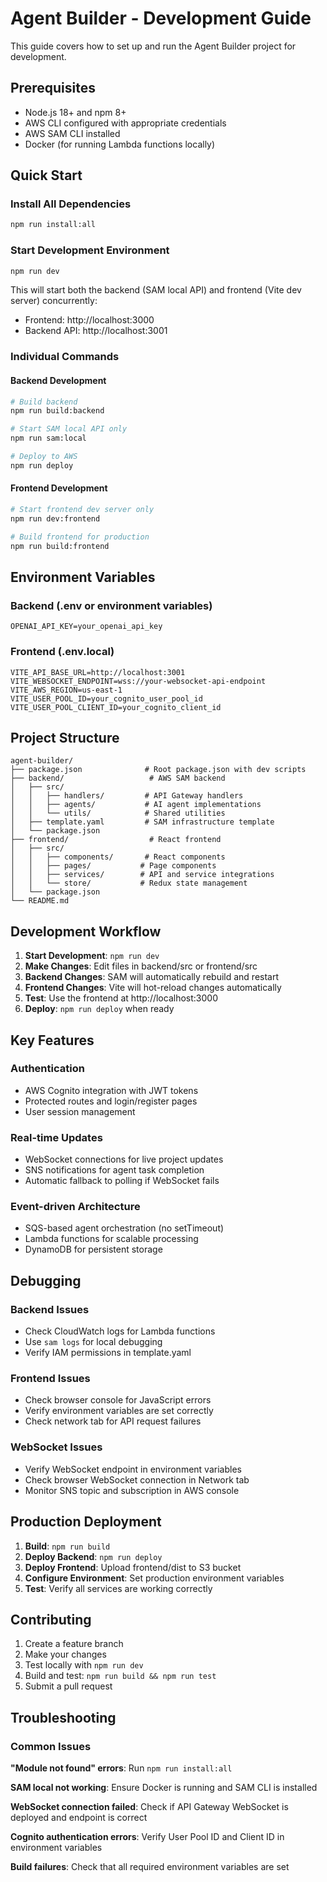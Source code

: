 # Agent Builder - Development Guide

This guide covers how to set up and run the Agent Builder project for development.

## Prerequisites

- Node.js 18+ and npm 8+
- AWS CLI configured with appropriate credentials
- AWS SAM CLI installed
- Docker (for running Lambda functions locally)

## Quick Start

### Install All Dependencies
```bash
npm run install:all
```

### Start Development Environment
```bash
npm run dev
```

This will start both the backend (SAM local API) and frontend (Vite dev server) concurrently:
- Frontend: http://localhost:3000
- Backend API: http://localhost:3001

### Individual Commands

#### Backend Development
```bash
# Build backend
npm run build:backend

# Start SAM local API only
npm run sam:local

# Deploy to AWS
npm run deploy
```

#### Frontend Development
```bash
# Start frontend dev server only  
npm run dev:frontend

# Build frontend for production
npm run build:frontend
```

## Environment Variables

### Backend (.env or environment variables)
```
OPENAI_API_KEY=your_openai_api_key
```

### Frontend (.env.local)
```
VITE_API_BASE_URL=http://localhost:3001
VITE_WEBSOCKET_ENDPOINT=wss://your-websocket-api-endpoint
VITE_AWS_REGION=us-east-1
VITE_USER_POOL_ID=your_cognito_user_pool_id
VITE_USER_POOL_CLIENT_ID=your_cognito_client_id
```

## Project Structure

```
agent-builder/
├── package.json              # Root package.json with dev scripts
├── backend/                   # AWS SAM backend
│   ├── src/
│   │   ├── handlers/         # API Gateway handlers
│   │   ├── agents/           # AI agent implementations
│   │   └── utils/            # Shared utilities
│   ├── template.yaml         # SAM infrastructure template
│   └── package.json
├── frontend/                  # React frontend
│   ├── src/
│   │   ├── components/       # React components
│   │   ├── pages/           # Page components
│   │   ├── services/        # API and service integrations
│   │   └── store/           # Redux state management
│   └── package.json
└── README.md
```

## Development Workflow

1. **Start Development**: `npm run dev`
2. **Make Changes**: Edit files in backend/src or frontend/src
3. **Backend Changes**: SAM will automatically rebuild and restart
4. **Frontend Changes**: Vite will hot-reload changes automatically
5. **Test**: Use the frontend at http://localhost:3000
6. **Deploy**: `npm run deploy` when ready

## Key Features

### Authentication
- AWS Cognito integration with JWT tokens
- Protected routes and login/register pages
- User session management

### Real-time Updates
- WebSocket connections for live project updates
- SNS notifications for agent task completion
- Automatic fallback to polling if WebSocket fails

### Event-driven Architecture
- SQS-based agent orchestration (no setTimeout)
- Lambda functions for scalable processing
- DynamoDB for persistent storage

## Debugging

### Backend Issues
- Check CloudWatch logs for Lambda functions
- Use `sam logs` for local debugging
- Verify IAM permissions in template.yaml

### Frontend Issues
- Check browser console for JavaScript errors
- Verify environment variables are set correctly
- Check network tab for API request failures

### WebSocket Issues
- Verify WebSocket endpoint in environment variables
- Check browser WebSocket connection in Network tab
- Monitor SNS topic and subscription in AWS console

## Production Deployment

1. **Build**: `npm run build`
2. **Deploy Backend**: `npm run deploy`
3. **Deploy Frontend**: Upload frontend/dist to S3 bucket
4. **Configure Environment**: Set production environment variables
5. **Test**: Verify all services are working correctly

## Contributing

1. Create a feature branch
2. Make your changes
3. Test locally with `npm run dev`
4. Build and test: `npm run build && npm run test`
5. Submit a pull request

## Troubleshooting

### Common Issues

**"Module not found" errors**: Run `npm run install:all`

**SAM local not working**: Ensure Docker is running and SAM CLI is installed

**WebSocket connection failed**: Check if API Gateway WebSocket is deployed and endpoint is correct

**Cognito authentication errors**: Verify User Pool ID and Client ID in environment variables

**Build failures**: Check that all required environment variables are set